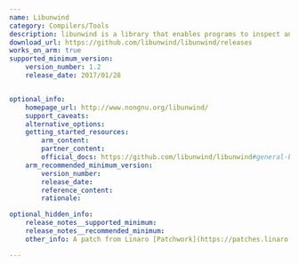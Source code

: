 ```yaml
---
name: Libunwind
category: Compilers/Tools
description: libunwind is a library that enables programs to inspect and manipulate call stacks, supporting stack unwinding for debugging, profiling, and exception handling across multiple CPU architectures.
download_url: https://github.com/libunwind/libunwind/releases
works_on_arm: true
supported_minimum_version:
    version_number: 1.2
    release_date: 2017/01/28


optional_info:
    homepage_url: http://www.nongnu.org/libunwind/
    support_caveats:
    alternative_options:
    getting_started_resources:
        arm_content:
        partner_content:
        official_docs: https://github.com/libunwind/libunwind#general-build-instructions
    arm_recommended_minimum_version:
        version_number:
        release_date:
        reference_content:
        rationale:

optional_hidden_info:
    release_notes__supported_minimum:
    release_notes__recommended_minimum:
    other_info: A patch from Linaro [Patchwork](https://patches.linaro.org/project/oe-core/patch/1411725589-20460-1-git-send-email-fathi.boudra@linaro.org/) explicitly adds support for AArch64, and the GitHub release of libunwind version [1.2](https://github.com/libunwind/libunwind/releases/tag/v1.2) indicates that patches related to the Linux/AArch64 platform are included.

---
```

